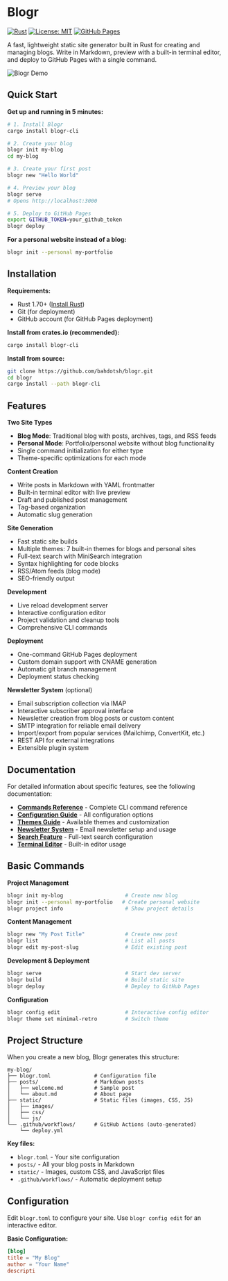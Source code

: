 # Blogr

[![Rust](https://img.shields.io/badge/rust-1.70%2B-orange.svg)](https://www.rust-lang.org)
[![License: MIT](https://img.shields.io/badge/License-MIT-yellow.svg)](https://opensource.org/licenses/MIT)
[![GitHub Pages](https://img.shields.io/badge/deploy-GitHub%20Pages-blue.svg)](https://pages.github.com/)

A fast, lightweight static site generator built in Rust for creating and managing blogs. Write in Markdown, preview with a built-in terminal editor, and deploy to GitHub Pages with a single command.

![Blogr Demo](demo.gif)

## Quick Start

**Get up and running in 5 minutes:**

```bash
# 1. Install Blogr
cargo install blogr-cli

# 2. Create your blog
blogr init my-blog
cd my-blog

# 3. Create your first post
blogr new "Hello World"

# 4. Preview your blog
blogr serve
# Opens http://localhost:3000

# 5. Deploy to GitHub Pages
export GITHUB_TOKEN=your_github_token
blogr deploy
```

**For a personal website instead of a blog:**
```bash
blogr init --personal my-portfolio
```

## Installation

**Requirements:**
- Rust 1.70+ ([Install Rust](https://rustup.rs/))
- Git (for deployment)
- GitHub account (for GitHub Pages deployment)

**Install from crates.io (recommended):**
```bash
cargo install blogr-cli
```

**Install from source:**
```bash
git clone https://github.com/bahdotsh/blogr.git
cd blogr
cargo install --path blogr-cli
```

## Features

**Two Site Types**
- **Blog Mode**: Traditional blog with posts, archives, tags, and RSS feeds
- **Personal Mode**: Portfolio/personal website without blog functionality
- Single command initialization for either type
- Theme-specific optimizations for each mode

**Content Creation**
- Write posts in Markdown with YAML frontmatter
- Built-in terminal editor with live preview
- Draft and published post management
- Tag-based organization
- Automatic slug generation

**Site Generation**
- Fast static site builds
- Multiple themes: 7 built-in themes for blogs and personal sites
- Full-text search with MiniSearch integration
- Syntax highlighting for code blocks
- RSS/Atom feeds (blog mode)
- SEO-friendly output

**Development**
- Live reload development server
- Interactive configuration editor
- Project validation and cleanup tools
- Comprehensive CLI commands

**Deployment**
- One-command GitHub Pages deployment
- Custom domain support with CNAME generation
- Automatic git branch management
- Deployment status checking

**Newsletter System** (optional)
- Email subscription collection via IMAP
- Interactive subscriber approval interface
- Newsletter creation from blog posts or custom content
- SMTP integration for reliable email delivery
- Import/export from popular services (Mailchimp, ConvertKit, etc.)
- REST API for external integrations
- Extensible plugin system

## Documentation

For detailed information about specific features, see the following documentation:

- **[Commands Reference](docs/COMMANDS.md)** - Complete CLI command reference
- **[Configuration Guide](docs/CONFIGURATION.md)** - All configuration options
- **[Themes Guide](docs/THEMES.md)** - Available themes and customization
- **[Newsletter System](docs/NEWSLETTER.md)** - Email newsletter setup and usage
- **[Search Feature](docs/SEARCH.md)** - Full-text search configuration
- **[Terminal Editor](docs/TERMINAL_EDITOR.md)** - Built-in editor usage

## Basic Commands

**Project Management**
```bash
blogr init my-blog                    # Create new blog
blogr init --personal my-portfolio   # Create personal website
blogr project info                    # Show project details
```

**Content Management**
```bash
blogr new "My Post Title"             # Create new post
blogr list                            # List all posts
blogr edit my-post-slug               # Edit existing post
```

**Development & Deployment**
```bash
blogr serve                           # Start dev server
blogr build                           # Build static site
blogr deploy                          # Deploy to GitHub Pages
```

**Configuration**
```bash
blogr config edit                     # Interactive config editor
blogr theme set minimal-retro         # Switch theme
```

## Project Structure

When you create a new blog, Blogr generates this structure:

```
my-blog/
├── blogr.toml              # Configuration file
├── posts/                  # Markdown posts
│   ├── welcome.md          # Sample post
│   └── about.md            # About page
├── static/                 # Static files (images, CSS, JS)
│   ├── images/
│   ├── css/
│   └── js/
└── .github/workflows/      # GitHub Actions (auto-generated)
    └── deploy.yml
```

**Key files:**
- `blogr.toml` - Your site configuration
- `posts/` - All your blog posts in Markdown
- `static/` - Images, custom CSS, and JavaScript files
- `.github/workflows/` - Automatic deployment setup

## Configuration

Edit `blogr.toml` to configure your site. Use `blogr config edit` for an interactive editor.

**Basic Configuration:**
```toml
[blog]
title = "My Blog"
author = "Your Name"
descripti